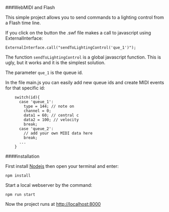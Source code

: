 ###WebMIDI and Flash

This simple project allows you to send commands to a lighting control from a Flash time line.

If you click on the button the .swf file makes a call to javascript using ExternalInterface:

```
ExternalInterface.call("sendToLightingControl('que_1')");
```

The function `sendToLightingControl` is a global javascript function. This is ugly, but it works and it is the simplest solution.

The parameter `que_1` is the queue id.

In the file main.js you can easily add new queue ids and create MIDI events for that specific id:

```
    switch(id){
      case 'queue_1':
        type = 144; // note on
        channel = 0;
        data1 = 60; // central c
        data2 = 100; // velocity
        break;
      case 'queue_2':
        // add your own MIDI data here
        break;
      ...
    }
```


####installation

First install [Nodejs](https://nodejs.org/en/) then open your terminal and enter:

`npm install`

Start a local webserver by the command:

`npm run start`

Now the project runs at [http://localhost:8000](http://localhost:8000)